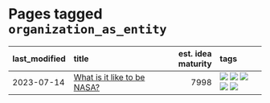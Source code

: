 # Pages tagged `organization_as_entity`

|last_modified|title|est. idea maturity|tags
|:---|:---|---:|:---|
|2023-07-14|[What is it like to be NASA?](../what_is_it_like_to_be_nasa.md)|7998|[![](https://img.shields.io/badge/tag-disunity_of_identity-e127da)](../tags/disunity_of_identity.md) [![](https://img.shields.io/badge/tag-organization_as_entity-c9145c)](../tags/organization_as_entity.md) [![](https://img.shields.io/badge/tag-philosophy-76bb24)](../tags/philosophy.md) [![](https://img.shields.io/badge/tag-society_of_mind-7ffa70)](../tags/society_of_mind.md) [![](https://img.shields.io/badge/tag-theory_of_mind-418eb4)](../tags/theory_of_mind.md)|